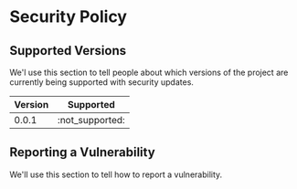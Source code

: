 # Security Policy

## Supported Versions

We'l use this section to tell people about which versions of the project are
currently being supported with security updates.

| Version | Supported          |
| ------- | ------------------ |
| 0.0.1   | :not_supported:    |

## Reporting a Vulnerability

We'll use this section to tell  how to report a vulnerability.
